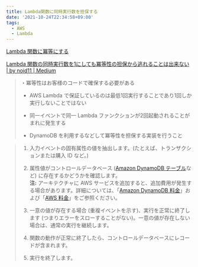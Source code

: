 ```yaml
---
title: Lambda関数に同時実行数を担保する
date: '2021-10-24T22:34:58+09:00'
tags:
  - AWS
  - Lambda
---
```

 

[Lambda 関数に冪等にする](https://aws.amazon.com/jp/premiumsupport/knowledge-center/lambda-function-idempotent/)

[Lambda 関数の同時実行数を1にしても冪等性の担保から逃れることは出来ない | by noid11 | Medium](https://medium.com/@noid11/lambda-%E9%96%A2%E6%95%B0%E3%81%AE%E5%90%8C%E6%99%82%E5%AE%9F%E8%A1%8C%E6%95%B0%E3%82%921%E3%81%AB%E3%81%97%E3%81%A6%E3%82%82%E5%86%AA%E7%AD%89%E6%80%A7%E3%81%AE%E6%8B%85%E4%BF%9D%E3%81%8B%E3%82%89%E9%80%83%E3%82%8C%E3%82%8B%E3%81%93%E3%81%A8%E3%81%AF%E5%87%BA%E6%9D%A5%E3%81%AA%E3%81%84-24a7e414933d)

> ・冪等性はお客様のコードで確保する必要がある
>
> -   AWS Lambda で保証しているのは最低1回実行することであり1回しか実行しないことではない
>
> -   同一イベントで同一 Lambda ファンクションが2回起動されることがまれに発生する
>
> -   DynamoDB を利用するなどして冪等性を担保する実装を行うこと



> 1. 入力イベントの固有属性の値を抽出します。(たとえば、トランザクションまたは購入 ID など。)
> 
> 2. 属性値がコントロールデータベース ([Amazon DynamoDB テーブル](https://docs.aws.amazon.com/amazondynamodb/latest/developerguide/WorkingWithTables.html)など) に存在するかどうかを確認します。  
> **注:** アーキテクチャに AWS サービスを追加すると、追加費用が発生する場合があります。詳細については、「[Amazon DynamoDB 料金](https://aws.amazon.com/dynamodb/pricing/)」および「[AWS 料金](https://aws.amazon.com/pricing/)」をご参照ください。
> 
> 3. 一意の値が存在する場合 (重複イベントを示す)、実行を正常に終了します (つまりエラーをスローすることがない)。一意の値が存在しない場合は、通常の実行を継続します。
> 
> 4. 関数の動作が正常に終了したら、コントロールデータベースにレコードが含まれます。
> 
> 5. 実行を終了します。
